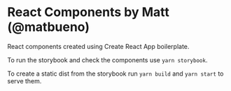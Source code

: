 # React Components by Matt (@matbueno)

React components created using Create React App boilerplate.

To run the storybook and check the components use `yarn storybook`.

To create a static dist from the storybook run `yarn build` and `yarn start`
to serve them.
